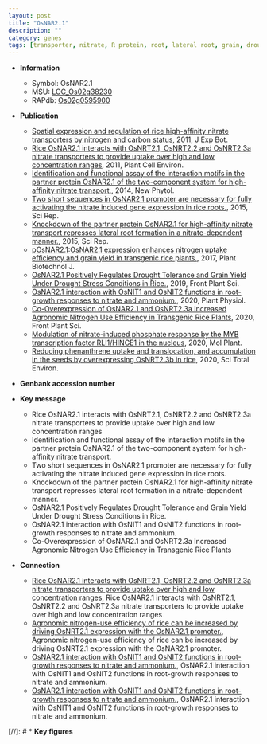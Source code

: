 ```yaml
---
layout: post
title: "OsNAR2.1"
description: ""
category: genes
tags: [transporter, nitrate, R protein, root, lateral root, grain, drought, tolerance, grain yield, yield, drought tolerance, stress, drought stress, drought stress , nitrogen]
---
```


* **Information**  
    + Symbol: OsNAR2.1  
    + MSU: [LOC_Os02g38230](http://rice.plantbiology.msu.edu/cgi-bin/ORF_infopage.cgi?orf=LOC_Os02g38230)  
    + RAPdb: [Os02g0595900](http://rapdb.dna.affrc.go.jp/viewer/gbrowse_details/irgsp1?name=Os02g0595900)  

* **Publication**  
    + [Spatial expression and regulation of rice high-affinity nitrate transporters by nitrogen and carbon status](http://www.ncbi.nlm.nih.gov/pubmed?term=Spatial+expression+and+regulation+of+rice+high-affinity+nitrate+transporters+by+nitrogen+and+carbon+status%5BTitle%5D), 2011, J Exp Bot.
    + [Rice OsNAR2.1 interacts with OsNRT2.1, OsNRT2.2 and OsNRT2.3a nitrate transporters to provide uptake over high and low concentration ranges](http://www.ncbi.nlm.nih.gov/pubmed?term=Rice+OsNAR2.1+interacts+with+OsNRT2.1,+OsNRT2.2+and+OsNRT2.3a+nitrate+transporters+to+provide+uptake+over+high+and+low+concentration+ranges%5BTitle%5D), 2011, Plant Cell Environ.
    + [Identification and functional assay of the interaction motifs in the partner protein OsNAR2.1 of the two-component system for high-affinity nitrate transport.](http://www.ncbi.nlm.nih.gov/pubmed?term=Identification+and+functional+assay+of+the+interaction+motifs+in+the+partner+protein+OsNAR2.1+of+the+two-component+system+for+high-affinity+nitrate+transport.%5BTitle%5D), 2014, New Phytol.
    + [Two short sequences in OsNAR2.1 promoter are necessary for fully activating the nitrate induced gene expression in rice roots.](http://www.ncbi.nlm.nih.gov/pubmed?term=Two+short+sequences+in+OsNAR2.1+promoter+are+necessary+for+fully+activating+the+nitrate+induced+gene+expression+in+rice+roots.%5BTitle%5D), 2015, Sci Rep.
    + [Knockdown of the partner protein OsNAR2.1 for high-affinity nitrate transport represses lateral root formation in a nitrate-dependent manner.](http://www.ncbi.nlm.nih.gov/pubmed?term=Knockdown+of+the+partner+protein+OsNAR2.1+for+high-affinity+nitrate+transport+represses+lateral+root+formation+in+a+nitrate-dependent+manner.%5BTitle%5D), 2015, Sci Rep.
    + [pOsNAR2.1:OsNAR2.1 expression enhances nitrogen uptake efficiency and grain yield in transgenic rice plants.](http://www.ncbi.nlm.nih.gov/pubmed?term=pOsNAR2.1:OsNAR2.1+expression+enhances+nitrogen+uptake+efficiency+and+grain+yield+in+transgenic+rice+plants.%5BTitle%5D), 2017, Plant Biotechnol J.
    + [OsNAR2.1 Positively Regulates Drought Tolerance and Grain Yield Under Drought Stress Conditions in Rice.](http://www.ncbi.nlm.nih.gov/pubmed?term=OsNAR2.1+Positively+Regulates+Drought+Tolerance+and+Grain+Yield+Under+Drought+Stress+Conditions+in+Rice.%5BTitle%5D), 2019, Front Plant Sci.
    + [OsNAR2.1 interaction with OsNIT1 and OsNIT2 functions in root-growth responses to nitrate and ammonium.](http://www.ncbi.nlm.nih.gov/pubmed?term=OsNAR2.1+interaction+with+OsNIT1+and+OsNIT2+functions+in+root-growth+responses+to+nitrate+and+ammonium.%5BTitle%5D), 2020, Plant Physiol.
    + [Co-Overexpression of OsNAR2.1 and OsNRT2.3a Increased Agronomic Nitrogen Use Efficiency in Transgenic Rice Plants](http://www.ncbi.nlm.nih.gov/pubmed?term=Co-Overexpression+of+OsNAR2.1+and+OsNRT2.3a+Increased+Agronomic+Nitrogen+Use+Efficiency+in+Transgenic+Rice+Plants%5BTitle%5D), 2020, Front Plant Sci.
    + [Modulation of nitrate-induced phosphate response by the MYB transcription factor RLI1/HINGE1 in the nucleus](http://www.ncbi.nlm.nih.gov/pubmed?term=Modulation+of+nitrate-induced+phosphate+response+by+the+MYB+transcription+factor+RLI1/HINGE1+in+the+nucleus%5BTitle%5D), 2020, Mol Plant.
    + [Reducing phenanthrene uptake and translocation, and accumulation in the seeds by overexpressing OsNRT2.3b in rice](http://www.ncbi.nlm.nih.gov/pubmed?term=Reducing+phenanthrene+uptake+and+translocation,+and+accumulation+in+the+seeds+by+overexpressing+OsNRT2.3b+in+rice%5BTitle%5D), 2020, Sci Total Environ.

* **Genbank accession number**  

* **Key message**  
    + Rice OsNAR2.1 interacts with OsNRT2.1, OsNRT2.2 and OsNRT2.3a nitrate transporters to provide uptake over high and low concentration ranges
    + Identification and functional assay of the interaction motifs in the partner protein OsNAR2.1 of the two-component system for high-affinity nitrate transport.
    + Two short sequences in OsNAR2.1 promoter are necessary for fully activating the nitrate induced gene expression in rice roots.
    + Knockdown of the partner protein OsNAR2.1 for high-affinity nitrate transport represses lateral root formation in a nitrate-dependent manner.
    + OsNAR2.1 Positively Regulates Drought Tolerance and Grain Yield Under Drought Stress Conditions in Rice.
    + OsNAR2.1 interaction with OsNIT1 and OsNIT2 functions in root-growth responses to nitrate and ammonium.
    + Co-Overexpression of OsNAR2.1 and OsNRT2.3a Increased Agronomic Nitrogen Use Efficiency in Transgenic Rice Plants

* **Connection**  
    + [Rice OsNAR2.1 interacts with OsNRT2.1, OsNRT2.2 and OsNRT2.3a nitrate transporters to provide uptake over high and low concentration ranges](http://www.ncbi.nlm.nih.gov/pubmed?term=Rice+OsNAR2.1+interacts+with+OsNRT2.1,+OsNRT2.2+and+OsNRT2.3a+nitrate+transporters+to+provide+uptake+over+high+and+low+concentration+ranges%5BTitle%5D), Rice OsNAR2.1 interacts with OsNRT2.1, OsNRT2.2 and OsNRT2.3a nitrate transporters to provide uptake over high and low concentration ranges
    + [Agronomic nitrogen-use efficiency of rice can be increased by driving OsNRT2.1 expression with the OsNAR2.1 promoter.](http://www.ncbi.nlm.nih.gov/pubmed?term=Agronomic+nitrogen-use+efficiency+of+rice+can+be+increased+by+driving+OsNRT2.1+expression+with+the+OsNAR2.1+promoter.%5BTitle%5D), Agronomic nitrogen-use efficiency of rice can be increased by driving OsNRT2.1 expression with the OsNAR2.1 promoter.
    + [OsNAR2.1 interaction with OsNIT1 and OsNIT2 functions in root-growth responses to nitrate and ammonium.](http://www.ncbi.nlm.nih.gov/pubmed?term=OsNAR2.1+interaction+with+OsNIT1+and+OsNIT2+functions+in+root-growth+responses+to+nitrate+and+ammonium.%5BTitle%5D), OsNAR2.1 interaction with OsNIT1 and OsNIT2 functions in root-growth responses to nitrate and ammonium.
    + [OsNAR2.1 interaction with OsNIT1 and OsNIT2 functions in root-growth responses to nitrate and ammonium.](http://www.ncbi.nlm.nih.gov/pubmed?term=OsNAR2.1+interaction+with+OsNIT1+and+OsNIT2+functions+in+root-growth+responses+to+nitrate+and+ammonium.%5BTitle%5D), OsNAR2.1 interaction with OsNIT1 and OsNIT2 functions in root-growth responses to nitrate and ammonium.

[//]: # * **Key figures**  


